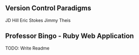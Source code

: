 Version Control Paradigms
-------------------------
JD Hill
Eric Stokes
Jimmy Theis

Professor Bingo - Ruby Web Application
-------------------------

TODO: Write Readme
